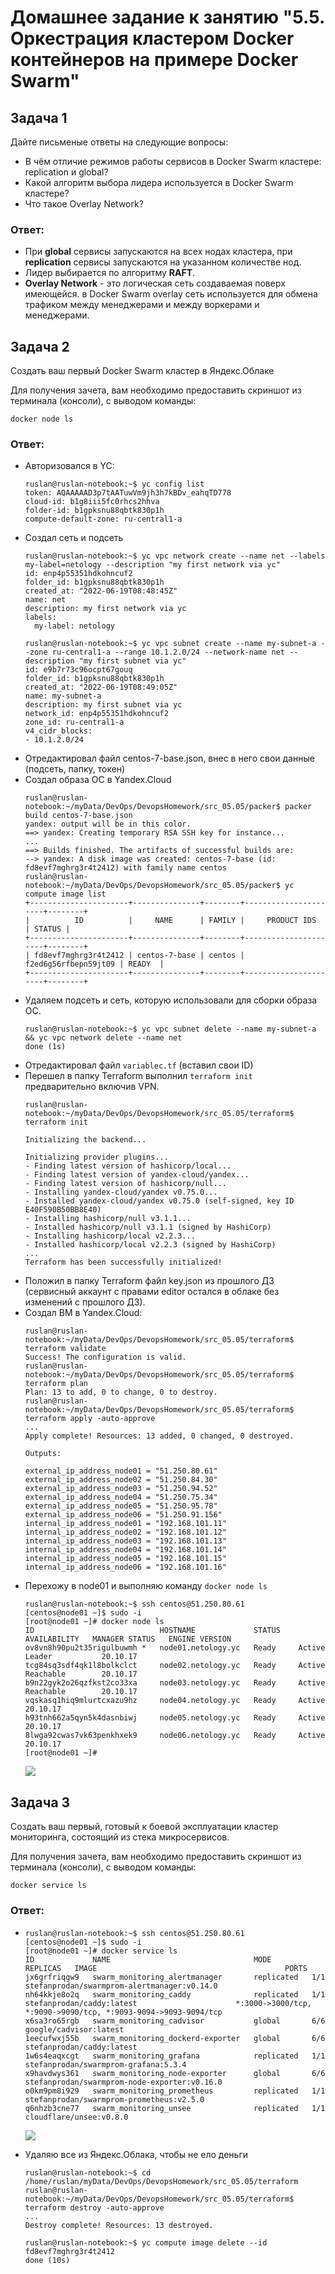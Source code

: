 # Домашнее задание к занятию "5.5. Оркестрация кластером Docker контейнеров на примере Docker Swarm"

## Задача 1
Дайте письменые ответы на следующие вопросы:
- В чём отличие режимов работы сервисов в Docker Swarm кластере: replication и global?
- Какой алгоритм выбора лидера используется в Docker Swarm кластере?
- Что такое Overlay Network?

### Ответ:  
- При **global** сервисы запускаются на всех нодах кластера, при **replication** сервисы запускаются на указанном 
количестве нод.
- Лидер выбирается по алгоритму **RAFT**.
- **Overlay Network** - это логическая сеть создаваемая поверх имеющейся. в Docker Swarm overlay сеть используется для обмена трафиком между менеджерами и между воркерами и менеджерами.

## Задача 2

Создать ваш первый Docker Swarm кластер в Яндекс.Облаке

Для получения зачета, вам необходимо предоставить скриншот из терминала (консоли), с выводом команды:
```
docker node ls
```
### Ответ:  
- Авторизовался в YC:
    ```shell
    ruslan@ruslan-notebook:~$ yc config list
    token: AQAAAAAD3p7tAATuwVm9jh3h7kBDv_eahqTD778
    cloud-id: b1g8iii5fc0rhcs2hhva
    folder-id: b1gpksnu88qbtk830p1h
    compute-default-zone: ru-central1-a
    ```
- Создал сеть и подсеть
    ```shell
    ruslan@ruslan-notebook:~$ yc vpc network create --name net --labels my-label=netology --description "my first network via yc"
    id: enp4p55351hdkohncuf2
    folder_id: b1gpksnu88qbtk830p1h
    created_at: "2022-06-19T08:48:45Z"
    name: net
    description: my first network via yc
    labels:
      my-label: netology
    ```
    ```shell
    ruslan@ruslan-notebook:~$ yc vpc subnet create --name my-subnet-a --zone ru-central1-a --range 10.1.2.0/24 --network-name net --description "my first subnet via yc"
    id: e9b7r73c96ocpt67gouq
    folder_id: b1gpksnu88qbtk830p1h
    created_at: "2022-06-19T08:49:05Z"
    name: my-subnet-a
    description: my first subnet via yc
    network_id: enp4p55351hdkohncuf2
    zone_id: ru-central1-a
    v4_cidr_blocks:
    - 10.1.2.0/24
    ```
- Отредактировал файл centos-7-base.json, внес в него свои данные (подсеть, папку, токен)
- Создал образа ОС в Yandex.Cloud
    ```shell
    ruslan@ruslan-notebook:~/myData/DevOps/DevopsHomework/src_05.05/packer$ packer build centos-7-base.json
    yandex: output will be in this color.
    ==> yandex: Creating temporary RSA SSH key for instance...
    ...
    ==> Builds finished. The artifacts of successful builds are:
    --> yandex: A disk image was created: centos-7-base (id: fd8evf7mghrg3r4t2412) with family name centos
    ruslan@ruslan-notebook:~/myData/DevOps/DevopsHomework/src_05.05/packer$ yc compute image list
    +----------------------+---------------+--------+----------------------+--------+
    |          ID          |     NAME      | FAMILY |     PRODUCT IDS      | STATUS |
    +----------------------+---------------+--------+----------------------+--------+
    | fd8evf7mghrg3r4t2412 | centos-7-base | centos | f2ed6g56rfbepn59jt09 | READY  |
    +----------------------+---------------+--------+----------------------+--------+
    ```
- Удаляем подсеть и сеть, которую использовали для сборки образа ОС.
  ```shell
  ruslan@ruslan-notebook:~$ yc vpc subnet delete --name my-subnet-a && yc vpc network delete --name net
  done (1s)
  ```
- Отредактировал файл `variablec.tf` (вставил свои ID)
- Перешел в папку Terraform выполнил `terraform init` предварительно включив VPN.
  ```shell
  ruslan@ruslan-notebook:~/myData/DevOps/DevopsHomework/src_05.05/terraform$ terraform init
  
  Initializing the backend...
  
  Initializing provider plugins...
  - Finding latest version of hashicorp/local...
  - Finding latest version of yandex-cloud/yandex...
  - Finding latest version of hashicorp/null...
  - Installing yandex-cloud/yandex v0.75.0...
  - Installed yandex-cloud/yandex v0.75.0 (self-signed, key ID E40F590B50BB8E40)
  - Installing hashicorp/null v3.1.1...
  - Installed hashicorp/null v3.1.1 (signed by HashiCorp)
  - Installing hashicorp/local v2.2.3...
  - Installed hashicorp/local v2.2.3 (signed by HashiCorp)
  ...
  Terraform has been successfully initialized!
  ```
- Положил в папку Terraform файл key.json из прошлого ДЗ (сервисный аккаунт с правами editor остался в облаке без изменений с прошлого ДЗ).
- Создал ВМ в Yandex.Cloud:
  ```shell
  ruslan@ruslan-notebook:~/myData/DevOps/DevopsHomework/src_05.05/terraform$ terraform validate
  Success! The configuration is valid.
  ruslan@ruslan-notebook:~/myData/DevOps/DevopsHomework/src_05.05/terraform$ terraform plan
  Plan: 13 to add, 0 to change, 0 to destroy.
  ruslan@ruslan-notebook:~/myData/DevOps/DevopsHomework/src_05.05/terraform$ terraform apply -auto-approve
  ...
  Apply complete! Resources: 13 added, 0 changed, 0 destroyed.
  
  Outputs:
  
  external_ip_address_node01 = "51.250.80.61"
  external_ip_address_node02 = "51.250.84.30"
  external_ip_address_node03 = "51.250.94.52"
  external_ip_address_node04 = "51.250.75.34"
  external_ip_address_node05 = "51.250.95.78"
  external_ip_address_node06 = "51.250.91.156"
  internal_ip_address_node01 = "192.168.101.11"
  internal_ip_address_node02 = "192.168.101.12"
  internal_ip_address_node03 = "192.168.101.13"
  internal_ip_address_node04 = "192.168.101.14"
  internal_ip_address_node05 = "192.168.101.15"
  internal_ip_address_node06 = "192.168.101.16"
  ```
- Перехожу в node01 и выполняю команду `docker node ls`
  ```shell
  ruslan@ruslan-notebook:~$ ssh centos@51.250.80.61
  [centos@node01 ~]$ sudo -i
  [root@node01 ~]# docker node ls
  ID                            HOSTNAME             STATUS    AVAILABILITY   MANAGER STATUS   ENGINE VERSION
  ov8vn8h90pu2t35rigulbuwmh *   node01.netology.yc   Ready     Active         Leader           20.10.17
  tcg84sq3sdf4qk1l8bolkclct     node02.netology.yc   Ready     Active         Reachable        20.10.17
  b9n22gyk2o26qzfkst2co33xa     node03.netology.yc   Ready     Active         Reachable        20.10.17
  vqskasq1hiq9mlurtcxazu9hz     node04.netology.yc   Ready     Active                          20.10.17
  h93tnh662a5qyn5k4dasnbiwj     node05.netology.yc   Ready     Active                          20.10.17
  8lwga92cwas7vk63penkhxek9     node06.netology.yc   Ready     Active                          20.10.17
  [root@node01 ~]# 
  ```
    ![](img/img22.png)

## Задача 3

Создать ваш первый, готовый к боевой эксплуатации кластер мониторинга, состоящий из стека микросервисов.

Для получения зачета, вам необходимо предоставить скриншот из терминала (консоли), с выводом команды:
```
docker service ls
```
### Ответ:  
- ```shell
  ruslan@ruslan-notebook:~$ ssh centos@51.250.80.61
  [centos@node01 ~]$ sudo -i
  [root@node01 ~]# docker service ls
  ID             NAME                                MODE         REPLICAS   IMAGE                                          PORTS
  jx6grfriqgw9   swarm_monitoring_alertmanager       replicated   1/1        stefanprodan/swarmprom-alertmanager:v0.14.0    
  nh64kkje8o2q   swarm_monitoring_caddy              replicated   1/1        stefanprodan/caddy:latest                      *:3000->3000/tcp, *:9090->9090/tcp, *:9093-9094->9093-9094/tcp
  x6sa3ro65rgb   swarm_monitoring_cadvisor           global       6/6        google/cadvisor:latest                         
  1eecufwxj55b   swarm_monitoring_dockerd-exporter   global       6/6        stefanprodan/caddy:latest                      
  1w6s4eaqxcgt   swarm_monitoring_grafana            replicated   1/1        stefanprodan/swarmprom-grafana:5.3.4           
  x9havdwys361   swarm_monitoring_node-exporter      global       6/6        stefanprodan/swarmprom-node-exporter:v0.16.0   
  o0km9pm8i929   swarm_monitoring_prometheus         replicated   1/1        stefanprodan/swarmprom-prometheus:v2.5.0       
  q6nhzb3cne77   swarm_monitoring_unsee              replicated   1/1        cloudflare/unsee:v0.8.0  
  ```
  ![](img/img23.png)


- Удаляю все из Яндекс.Облака, чтобы не ело деньги
  ```shell
  ruslan@ruslan-notebook:~$ cd /home/ruslan/myData/DevOps/DevopsHomework/src_05.05/terraform
  ruslan@ruslan-notebook:~/myData/DevOps/DevopsHomework/src_05.05/terraform$ terraform destroy -auto-approve
  ...
  Destroy complete! Resources: 13 destroyed.
    
  ruslan@ruslan-notebook:~$ yc compute image delete --id fd8evf7mghrg3r4t2412
  done (10s)
  ```